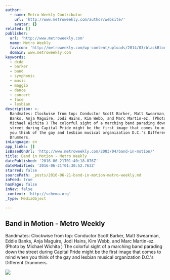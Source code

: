 ```yaml
---
author:
  - name: Metro Weekly Contributor
    url: 'http://www.metroweekly.com/author/website/'
    avatar: {}
related: []
publisher:
  url: 'http://www.metroweekly.com'
  name: Metro Weekly
  favicon: 'http://metroweekly.com/wp-content/uploads/2014/03/blackBlockLogo.png'
  domain: www.metroweekly.com
keywords:
  - dcdd
  - barker
  - band
  - symphonic
  - music
  - maggio
  - dance
  - concert
  - face
  - lesbian
description: >-
  Bandmates: Clockwise from top: Conductor Scott Barker, Matt Swearman, Eddie
  Banks, Anja Maguire, Jodi Hains, Kim Webb, and Marc Martin-ez. (Photo by
  Michael Wichita ) The colorful sight of a marching band parading down the
  street during Capital Pride might be the first image that comes to mind when
  you think of the gay and lesbian musical organization D.C.'s Different
  Drummers.
inLanguage: en
app_links: []
isBasedOnUrl: 'http://www.metroweekly.com/2003/04/band-in-motion/'
title: Band in Motion - Metro Weekly
datePublished: '2016-06-21T01:40:18.076Z'
dateModified: '2016-06-21T01:30:52.763Z'
starred: false
sourcePath: _posts/2016-06-21-band-in-motion-metro-weekly.md
inFeed: true
hasPage: false
inNav: false
_context: 'http://schema.org'
_type: MediaObject

---
```

<article style=""><h1>Band in Motion - Metro Weekly</h1><p>Bandmates: Clockwise from top: Conductor Scott Barker, Matt Swearman, Eddie Banks, Anja Maguire, Jodi Hains, Kim Webb, and Marc Martin-ez. (Photo by Michael Wichita ) The colorful sight of a marching band parading down the street during Capital Pride might be the first image that comes to mind when you think of the gay and lesbian musical organization D.C.'s Different Drummers.</p><img src="http://www.metroweekly.com/articles/attachments/2003-04-03_arts_and_entertainment_418_408.jpg" /></article>